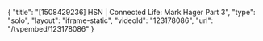 {
    "title": "[1508429236] HSN | Connected Life: Mark Hager Part 3",
    "type": "solo",
    "layout": "iframe-static",
    "videoId": "123178086",
    "url": "\/tvpembed\/123178086"
}